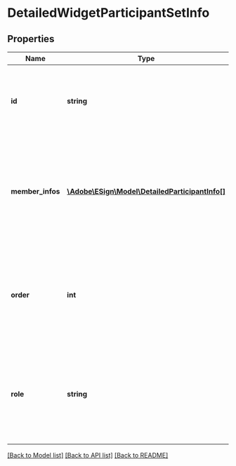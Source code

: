 # DetailedWidgetParticipantSetInfo

## Properties
Name | Type | Description | Notes
------------ | ------------- | ------------- | -------------
**id** | **string** | The unique identifier of the participant set. This cannot be changed as part of the PUT call. | [optional] 
**member_infos** | [**\Adobe\ESign\\Model\DetailedParticipantInfo[]**](DetailedParticipantInfo.md) | Array of ParticipantInfo objects, containing participant-specific data (e.g. email). All participants in the array belong to the same set | [optional] 
**order** | **int** | Index indicating sequential signing group (specified for hybrid routing). This cannot be changed as part of the PUT call. | [optional] 
**role** | **string** | Role assumed by all participants in the set (signer, approver etc.). This cannot be changed as part of the PUT call. | [optional] 

[[Back to Model list]](../README.md#documentation-for-models) [[Back to API list]](../README.md#documentation-for-api-endpoints) [[Back to README]](../README.md)


